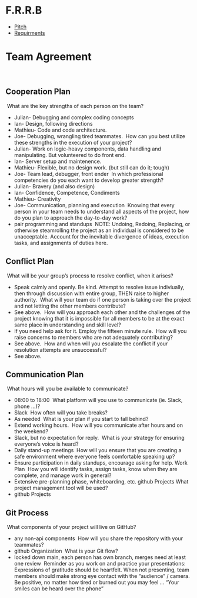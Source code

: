 # F.R.R.B

- [Pitch](Pitch.md)
- [Requirments](requirments.md)


# Team Agreement
​
## Cooperation Plan
​
What are the key strengths of each person on the team?
​
- Julian- Debugging and complex coding concepts
- Ian- Design, following directions
- Mathieu- Code and code architecture.
- Joe- Debugging, wrangling tired teammates.
​
How can you best utilize these strengths in the execution of your project?
​
- Julian- Work on logic-heavy components, data handling and manipulating. But volunteered to do front end.
- Ian- Server setup and maintenence.
- Mathieu- Flexible, but no design work. (but still can do it; tough)
- Joe- Team lead, debugger, front ender
​
In which professional competencies do you each want to develop greater strength?
​
- Julian- Bravery (and also design)
- Ian- Confidence, Competence, Condiments
- Mathieu- Creativity
- Joe- Communication, planning and execution
​
Knowing that every person in your team needs to understand all aspects of the project, how do you plan to approach the day-to-day work?
​
- pair programming and standups
​
NOTE: Undoing, Redoing, Replacing, or otherwise steamrolling the project as an individual is considered to be unacceptable. Account for the inevitable divergence of ideas, execution tasks, and assignments of duties here.
​
## Conflict Plan
​
What will be your group’s process to resolve conflict, when it arises?
​
- Speak calmly and openly. Be kind. Attempt to resolve issue indiviually, then through discussion with entire group, THEN raise to higher authority.
​
What will your team do if one person is taking over the project and not letting the other members contribute?
​
- See above.
​
How will you approach each other and the challenges of the project knowing that it is impossible for all members to be at the exact same place in understanding and skill level?
​
- If you need help ask for it. Employ the fifteen minute rule.
​
How will you raise concerns to members who are not adequately contributing?
​
- See above.
​
How and when will you escalate the conflict if your resolution attempts are unsuccessful?
​
- See above.
​
## Communication Plan
​
What hours will you be available to communicate?
​
- 08:00 to 18:00
​
What platform will you use to communicate (ie. Slack, phone …)?
​
- Slack
​
How often will you take breaks?
​
- As needed
​
What is your plan if you start to fall behind?
​
- Extend working hours.
​
How will you communicate after hours and on the weekend?
​
- Slack, but no expectation for reply.
​
What is your strategy for ensuring everyone’s voice is heard?
​
- Daily stand-up meetings
​
How will you ensure that you are creating a safe environment where everyone feels comfortable speaking up?
​
- Ensure participation in daily standups, encourage asking for help.
​
Work Plan
​
How you will identify tasks, assign tasks, know when they are complete, and manage work in general?
​
- Extensive pre-planning phase, whiteboarding, etc. github Projects
​
What project management tool will be used?
​
- github Projects
​
## Git Process
​
What components of your project will live on GitHub?
​
- any non-api components
​
How will you share the repository with your teammates?
​
- github Organization
​
What is your Git flow?
​
- locked down main, each person has own branch, merges need at least one review
​
Reminder as you work on and practice your presentations:
​
Expressions of gratitude should be heartfelt.
When not presenting, team members should make strong eye contact with the “audience” / camera.
Be positive, no matter how tired or burned out you may feel … “Your smiles can be heard over the phone”
